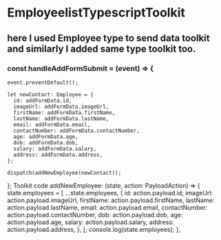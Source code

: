# EmployeelistTypescriptToolkit

## here I used Employee type to send data toolkit and similarly I added same type toolkit too.


### const handleAddFormSubmit = (event) => {
    event.preventDefault();

    let newContact: Employee = {
      id: addFormData.id,
      imageUrl: addFormData.imageUrl,
      firstName: addFormData.firstName,
      lastName: addFormData.lastName,
      email: addFormData.email,
      contactNumber: addFormData.contactNumber,
      age: addFormData.age,
      dob: addFormData.dob,
      salary: addFormData.salary,
      address: addFormData.address,
    };

    dispatch(addNewEmployee(newContact));
  };
 Toolkit code addNewEmployee: (state, action: PayloadAction<Employee>) => {
      state.employees = [
        ...state.employees,
        {
          id: action.payload.id,
          imageUrl: action.payload.imageUrl,
          firstName: action.payload.firstName,
          lastName: action.payload.lastName,
          email: action.payload.email,
          contactNumber: action.payload.contactNumber,
          dob: action.payload.dob,
          age: action.payload.age,
          salary: action.payload.salary,
          address: action.payload.address,
        },
      ];
      console.log(state.employees);
    },
